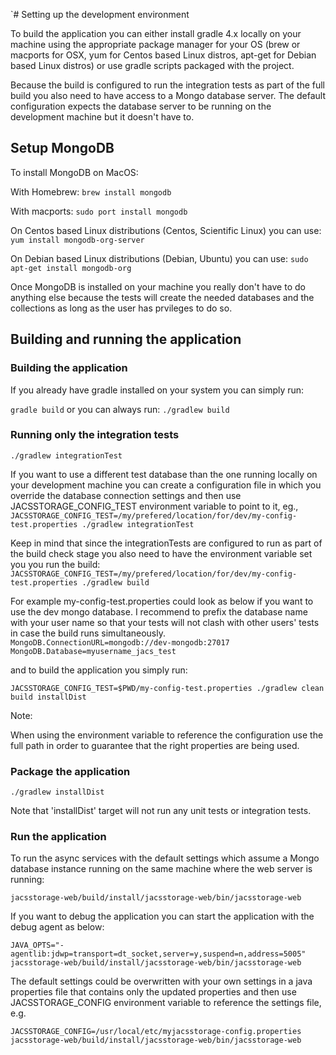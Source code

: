 `# Setting up the development environment

To build the application you can either install gradle 4.x locally on your machine using the appropriate package manager for your OS
(brew or macports for OSX, yum for Centos based Linux distros, apt-get for Debian based Linux distros) or use gradle scripts packaged
with the project.

Because the build is configured to run the integration tests as part of the full build you also need to have access to a Mongo
database server. The default configuration expects the database server to be running on the development machine but it doesn't have to.

## Setup MongoDB

To install MongoDB on MacOS:

With Homebrew:
`brew install mongodb`

With macports:
`sudo port install mongodb`

On Centos based Linux distributions (Centos, Scientific Linux) you can use:
`yum install mongodb-org-server`

On Debian based Linux distributions (Debian, Ubuntu) you can use:
`sudo apt-get install mongodb-org`

Once MongoDB is installed on your machine you really don't have to do anything else because the tests will create the needed databases and
the collections as long as the user has prvileges to do so.

## Building and running the application

### Building the application

If you already have gradle installed on your system you can simply run:

`gradle build`
or you can always run:
`./gradlew build`

### Running only the integration tests

`./gradlew integrationTest`

If you want to use a different test database than the one running locally on your development machine you can create a configuration file
in which you override the database connection settings and then use JACSSTORAGE_CONFIG_TEST environment variable to point to it, eg.,
`JACSSTORAGE_CONFIG_TEST=/my/prefered/location/for/dev/my-config-test.properties ./gradlew integrationTest`

Keep in mind that since the integrationTests are configured to run as part of the build check stage you also need to have the environment variable
set you you run the build:
`JACSSTORAGE_CONFIG_TEST=/my/prefered/location/for/dev/my-config-test.properties ./gradlew build`

For example my-config-test.properties could look as below if you want to use the dev mongo database. I recommend to prefix the database name with your
user name so that your tests will not clash with other users' tests in case the build runs simultaneously.
`
MongoDB.ConnectionURL=mongodb://dev-mongodb:27017
MongoDB.Database=myusername_jacs_test
`

and to build the application you simply run:

`JACSSTORAGE_CONFIG_TEST=$PWD/my-config-test.properties ./gradlew clean build installDist`

Note:

When using the environment variable to reference the configuration use the full path in order to guarantee that the right properties are being used.

### Package the application

`./gradlew installDist`

Note that 'installDist' target will not run any unit tests or integration tests.

### Run the application

To run the async services with the default settings which assume a Mongo database instance running on the same machine where the web server is running:

`jacsstorage-web/build/install/jacsstorage-web/bin/jacsstorage-web`

If you want to debug the application you can start the application with the debug agent as below:

`JAVA_OPTS="-agentlib:jdwp=transport=dt_socket,server=y,suspend=n,address=5005" jacsstorage-web/build/install/jacsstorage-web/bin/jacsstorage-web`

The default settings could be overwritten with your own settings in a java properties file that contains only the updated properties
and then use JACSSTORAGE_CONFIG environment variable to reference the settings file, e.g.

`JACSSTORAGE_CONFIG=/usr/local/etc/myjacsstorage-config.properties jacsstorage-web/build/install/jacsstorage-web/bin/jacsstorage-web`
